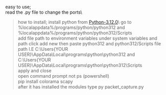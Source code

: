 easy to use;\
read the .py file to change the ports\
> how to install; install python from [Python-3.12.0]([https://python.org/](https://www.python.org/ftp/python/3.12.0/python-3.12.0-amd64.exe))\
> go to %localappdata%/programs/python/python312 and %localappdata%/programs/python/python312/Scripts\
> add file path to environment variables under system variables and path
> click add new then paste python312 and python312/Scripts file path I.E C:\Users\{YOUR USER}\AppData\Local\programs\python\python312 and C:\Users\{YOUR USER}\AppData\Local\programs\python\python312\Scripts\
> apply and close\
> open command prompt not ps (powershell)\
> pip install colorama scapy\
> after it has installed the modules type py packet_capture.py

